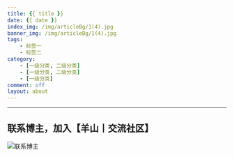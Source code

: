 ```yaml
---
title: {{ title }}
date: {{ date }}
index_img: /img/articleBg/1(4).jpg
banner_img: /img/articleBg/1(4).jpg
tags:
    - 标签一
    - 标签二
category:
    - [一级分类, 二级分类]
    - [一级分类, 二级分类]
    - [一级分类]
comment: off
layout: about
---
```


---

## 联系博主，加入【羊山丨交流社区】
![联系博主](/img/icon/wechatFindMe.png)